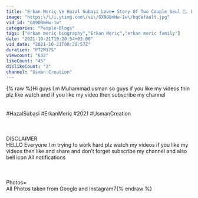 ```yaml
---
title: "Erkan Meriç Ve Hazal Subaşi Love❤ Story Of Two Couple Soul 🤤. by Usman Creation"
image: "https:\/\/i.ytimg.com\/vi\/GX9OBmHw-1w\/hqdefault.jpg"
vid_id: "GX9OBmHw-1w"
categories: "People-Blogs"
tags: ["erkan meriç biography","Erkan Meriç","erkan meric family"]
date: "2021-10-21T19:20:54+03:00"
vid_date: "2021-10-21T08:28:57Z"
duration: "PT2M17S"
viewcount: "632"
likeCount: "45"
dislikeCount: "2"
channel: "Usman Creation"
---
```

{% raw %}Hi guys I m Muhammad usman so guys if you like my videos thin plz like watch and if you like my video then subscribe my channel<br /><br /><br />#HazalSubasi #ErkanMeriç #2021  #UsmanCreation<br /><br />                         <br /><br />                               DISCLAIMER <br />HELLO Everyone  I m trying to work hard plz watch my videos if you like my videos then like and share and don’t forget subscribe my channel and also bell icon All notifications<br /><br /><br /><br />Photos=<br />All Photos taken from Google and Instagram7{% endraw %}
